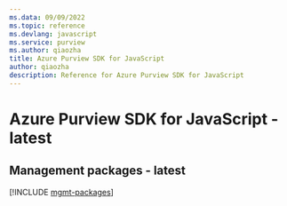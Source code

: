 ```yaml
---
ms.data: 09/09/2022
ms.topic: reference
ms.devlang: javascript
ms.service: purview
ms.author: qiaozha
title: Azure Purview SDK for JavaScript
author: qiaozha
description: Reference for Azure Purview SDK for JavaScript
---
```

# Azure Purview SDK for JavaScript - latest

## Management packages - latest
[!INCLUDE [mgmt-packages](purview-mgmt-index.md)]